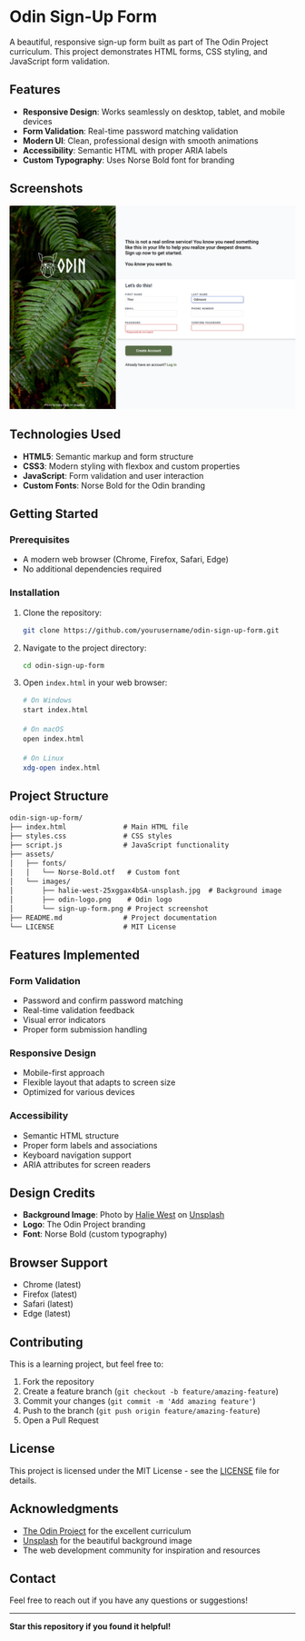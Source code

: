 # Odin Sign-Up Form

A beautiful, responsive sign-up form built as part of The Odin Project curriculum. This project demonstrates HTML forms, CSS styling, and JavaScript form validation.

## Features

- **Responsive Design**: Works seamlessly on desktop, tablet, and mobile devices
- **Form Validation**: Real-time password matching validation
- **Modern UI**: Clean, professional design with smooth animations
- **Accessibility**: Semantic HTML with proper ARIA labels
- **Custom Typography**: Uses Norse Bold font for branding

## Screenshots

![Sign-up Form Screenshot](sign-up-form.png)

## Technologies Used

- **HTML5**: Semantic markup and form structure
- **CSS3**: Modern styling with flexbox and custom properties
- **JavaScript**: Form validation and user interaction
- **Custom Fonts**: Norse Bold for the Odin branding

## Getting Started

### Prerequisites

- A modern web browser (Chrome, Firefox, Safari, Edge)
- No additional dependencies required

### Installation

1. Clone the repository:
   ```bash
   git clone https://github.com/yourusername/odin-sign-up-form.git
   ```

2. Navigate to the project directory:
   ```bash
   cd odin-sign-up-form
   ```

3. Open `index.html` in your web browser:
   ```bash
   # On Windows
   start index.html
   
   # On macOS
   open index.html
   
   # On Linux
   xdg-open index.html
   ```

## Project Structure

```
odin-sign-up-form/
├── index.html              # Main HTML file
├── styles.css              # CSS styles
├── script.js               # JavaScript functionality
├── assets/
│   ├── fonts/
│   │   └── Norse-Bold.otf   # Custom font
│   └── images/
│       ├── halie-west-25xggax4bSA-unsplash.jpg  # Background image
│       ├── odin-logo.png    # Odin logo
│       └── sign-up-form.png # Project screenshot
├── README.md               # Project documentation
└── LICENSE                 # MIT License

```

## Features Implemented

### Form Validation
- Password and confirm password matching
- Real-time validation feedback
- Visual error indicators
- Proper form submission handling

### Responsive Design
- Mobile-first approach
- Flexible layout that adapts to screen size
- Optimized for various devices

### Accessibility
- Semantic HTML structure
- Proper form labels and associations
- Keyboard navigation support
- ARIA attributes for screen readers

## Design Credits

- **Background Image**: Photo by [Halie West](https://unsplash.com/@haliewestphoto) on [Unsplash](https://unsplash.com/photos/25xggax4bSA)
- **Logo**: The Odin Project branding
- **Font**: Norse Bold (custom typography)

## Browser Support

- Chrome (latest)
- Firefox (latest)
- Safari (latest)
- Edge (latest)

## Contributing

This is a learning project, but feel free to:

1. Fork the repository
2. Create a feature branch (`git checkout -b feature/amazing-feature`)
3. Commit your changes (`git commit -m 'Add amazing feature'`)
4. Push to the branch (`git push origin feature/amazing-feature`)
5. Open a Pull Request

## License

This project is licensed under the MIT License - see the [LICENSE](LICENSE) file for details.

## Acknowledgments

- [The Odin Project](https://www.theodinproject.com/) for the excellent curriculum
- [Unsplash](https://unsplash.com/) for the beautiful background image
- The web development community for inspiration and resources

## Contact

Feel free to reach out if you have any questions or suggestions!

---

**Star this repository if you found it helpful!**

